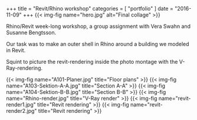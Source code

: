 +++
title = "Revit/Rhino workshop"
categories = [ "portfolio" ]
date = "2016-11-09"
+++
{{< img-fig name="hero.jpg" alt="Final collage" >}}

Rhino/Revit week-long workshop, a group assignment with Vera Swahn and Susanne Bengtsson.

Our task was to make an outer shell in Rhino around a building we modeled in Revit.

Squint to picture the revit-rendering inside the photo montage with the V-Ray-rendering.

{{< img-fig name="A101-Planer.jpg" title="Floor plans" >}}
{{< img-fig name="A103-Sektion-A-A.jpg" title="Section A-A" >}}
{{< img-fig name="A104-Sektion-B-B.jpg" title="Section B-B" >}}
{{< img-fig name="Rhino-render.jpg" title="V-Ray render" >}}
{{< img-fig name="revit-render1.jpg" title="Revit rendering" >}}
{{< img-fig name="revit-render2.jpg" title="Revit rendering" >}}
